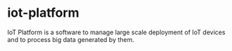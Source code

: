 # iot-platform
IoT Platform is a software to manage large scale deployment of IoT devices and to process big data generated by them. 
